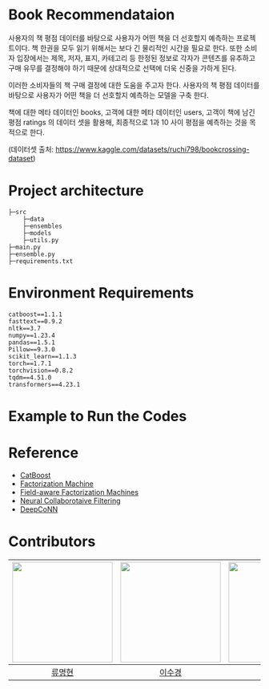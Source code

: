# Book Recommendataion

사용자의 책 평점 데이터를 바탕으로 사용자가 어떤 책을 더 선호할지 예측하는 프로젝트이다. 책 한권을 모두 읽기 위해서는 보다 긴 물리적인 시간을 필요로 한다. 또한 소비자 입장에서는 제목, 저자, 표지, 카테고리 등 한정된 정보로 각자가 콘텐츠를 유추하고 구매 유무를 결정해야 하기 때문에 상대적으로 선택에 더욱 신중을 가하게 된다.

이러한 소비자들의 책 구매 결정에 대한 도움을 주고자 한다. 사용자의 책 평점 데이터를 바탕으로 사용자가 어떤 책을 더 선호할지 예측하는 모델을 구축 한다.

책에 대한 메타 데이터인 books, 고객에 대한 메타 데이터인 users, 고객이 책에 남긴 평점 ratings 의 데이터 셋을 활용해, 최종적으로 1과 10 사이 평점을 예측하는 것을 목적으로 한다.

(데이터셋 출처: https://www.kaggle.com/datasets/ruchi798/bookcrossing-dataset)

# Project architecture

```
├─src
	├─data
	├─ensembles
	├─models
	├─utils.py
├─main.py
├─ensemble.py
├─requirements.txt
```

# Environment Requirements

```
catboost==1.1.1
fasttext==0.9.2
nltk==3.7
numpy==1.23.4
pandas==1.5.1
Pillow==9.3.0
scikit_learn==1.1.3
torch==1.7.1
torchvision==0.8.2
tqdm==4.51.0
transformers==4.23.1
```

# Example to Run the Codes

# Reference

- [CatBoost](https://github.com/catboost/catboost)
- [Factorization Machine](https://ieeexplore.ieee.org/document/5694074)
- [Field-aware Factorization Machines](https://www.csie.ntu.edu.tw/~cjlin/papers/ffm.pdf)
- [Neural Collaborotaive Filtering]("https://arxiv.org/abs/1708.05031")
- [DeepCoNN](https://arxiv.org/abs/1701.04783)

# Contributors

| <img src="https://user-images.githubusercontent.com/64895794/200263288-1d77b5f8-ed79-4548-9bc1-01aec2474aaa.png" width=200> | <img src="https://user-images.githubusercontent.com/64895794/200263509-9f564042-6da7-4410-a820-c8198037b0b3.png" width=200> | <img src="https://user-images.githubusercontent.com/64895794/200263683-37597e1d-10c1-483c-90f2-fb4749310e40.png" width=200> | <img src="https://user-images.githubusercontent.com/64895794/200263783-52ddbcf3-5e0b-431e-a84d-f7f17f3d061e.png" width=200> | <img src="https://user-images.githubusercontent.com/64895794/200264314-77728a99-9849-41e9-b13d-be120877a184.png" width=200> |
| :-------------------------------------------------------------------------------------------------------------------------: | :-------------------------------------------------------------------------------------------------------------------------: | :-------------------------------------------------------------------------------------------------------------------------: | :-------------------------------------------------------------------------------------------------------------------------: | :-------------------------------------------------------------------------------------------------------------------------: |
|                                           [류명현](https://github.com/ryubright)                                            |                                           [이수경](https://github.com/41ow1ives)                                            |                                            [김은혜](https://github.com/kimeunh3)                                            |                                         [정준환](https://github.com/Jeong-Junhwan)                                          |                                            [장원준](https://github.com/jwj51720)                                            |
